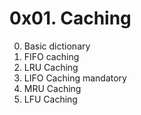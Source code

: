 # 0x01. Caching
0. Basic dictionary
1. FIFO caching
3. LRU Caching
2. LIFO Caching
mandatory
4. MRU Caching
5. LFU Caching
